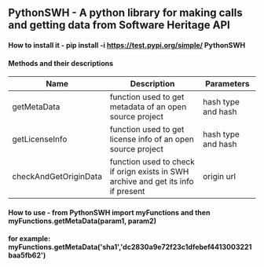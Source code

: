 ## PythonSWH - A python library for making calls and getting data from Software Heritage API

#### How to install it - pip install -i https://test.pypi.org/simple/ PythonSWH

#### Methods and their descriptions


|Name|Description|Parameters|
|----|------------|----------|
|getMetaData|function used to get metadata of an open source project|hash type and hash|
|getLicenseInfo|function used to get license info of an open source project|hash type and hash|
|checkAndGetOriginData|function used to check if orign exists in SWH archive and get its info if present|origin url|


#### How to use - from PythonSWH import myFunctions and then myFunctions.getMetaData(param1, param2)

#### for example: myFunctions.getMetaData('sha1','dc2830a9e72f23c1dfebef4413003221baa5fb62')

